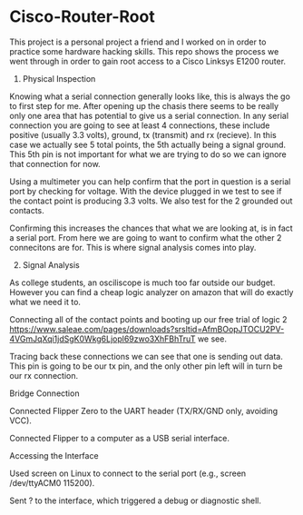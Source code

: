 # Cisco-Router-Root

This project is a personal project a friend and I worked on in order to practice some hardware hacking skills. This repo shows the process we went through in order to gain root access to a Cisco Linksys E1200 router.

1. Physical Inspection

Knowing what a serial connection generally looks like, this is always the go to first step for me.
After opening up the chasis there seems to be really only one area that has potential to give us a serial connection. In any serial connection you are going to see at least 4 connections, these include positive (usually 3.3 volts), ground, tx (transmit) and rx (recieve).
In this case we actually see 5 total points, the 5th actually being a signal ground. This 5th pin is not important for what we are trying to do so we can ignore that connection for now.

Using a multimeter you can help confirm that the port in question is a serial port by checking for voltage. With the device plugged in we test to see if the contact point is producing 3.3 volts. We also test for the 2 grounded out contacts.

Confirming this increases the chances that what we are looking at, is in fact a serial port. From here we are going to want to confirm what the other 2 connecitons are for. This is where signal analysis comes into play.

2. Signal Analysis

As college students, an osciliscope is much too far outside our budget. However you can find a cheap logic analyzer on amazon that will do exactly what we need it to.

Connecting all of the contact points and booting up our free trial of logic 2 https://www.saleae.com/pages/downloads?srsltid=AfmBOopJTOCU2PV-4VGmJqXqi1jdSgK0Wkg6Ljopl69zwo3XhFBhTruT we see.

Tracing back these connections we can see that one is sending out data. This pin is going to be our tx pin, and the only other pin left will in turn be our rx connection. 

Bridge Connection

Connected Flipper Zero to the UART header (TX/RX/GND only, avoiding VCC).

Connected Flipper to a computer as a USB serial interface.

Accessing the Interface

Used screen on Linux to connect to the serial port (e.g., screen /dev/ttyACM0 115200).

Sent ? to the interface, which triggered a debug or diagnostic shell.
